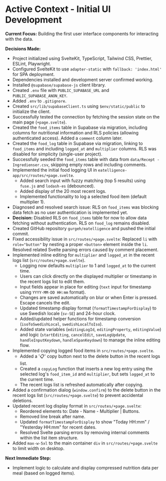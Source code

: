 # Active Context - Initial UI Development

**Current Focus:** Building the first user interface components for interacting with the data.

**Decisions Made:**
*   Project initialized using SvelteKit, TypeScript, Tailwind CSS, Prettier, ESLint, Playwright.
*   Configured SvelteKit to use `adapter-static` with `fallback: 'index.html'` for SPA deployment.
*   Dependencies installed and development server confirmed working.
*   Installed `@supabase/supabase-js` client library.
*   Created `.env` file with `PUBLIC_SUPABASE_URL` and `PUBLIC_SUPABASE_ANON_KEY`.
*   Added `.env` to `.gitignore`.
*   Created `src/lib/supabaseClient.ts` using `$env/static/public` to initialize the client.
*   Successfully tested the connection by fetching the session state on the main page (`+page.svelte`).
*   Created the `food_items` table in Supabase via migration, including columns for nutritional information and RLS policies (allowing authenticated access). Added a `comment` column later.
*   Created the `food_log` table in Supabase via migration, linking to `food_items` and including `logged_at` and `multiplier` columns. RLS was disabled for simplicity (single-user project).
*   Successfully seeded the `food_items` table with data from `data/Recept - Ingredienser.csv`, skipping empty rows and including comments.
*   Implemented the initial food logging UI in `eatelligence-app/src/routes/+page.svelte`.
    *   Added search input with fuzzy matching (top 5 results) using `fuse.js` and `lodash-es` (debounced).
    *   Added display of the 20 most recent logs.
    *   Implemented functionality to log a selected food item (default multiplier 1).
*   Diagnosed and resolved search issue: RLS on `food_items` was blocking data fetch as no user authentication is implemented yet.
*   **Decision:** Disabled RLS on `food_items` table for now to allow data fetching without authentication. RLS on `food_log` remains disabled.
*   Created GitHub repository `gurgeh/eatelligence` and pushed the initial commit.
*   Fixed accessibility issue in `src/routes/+page.svelte`: Replaced `li` with `role="button"` by nesting a proper `<button>` element inside the `li`. Resolved related Svelte parsing errors caused by comment placement.
*   Implemented inline editing for `multiplier` and `logged_at` in the recent logs list (`src/routes/+page.svelte`).
    *   Logging now defaults `multiplier` to 1 and `logged_at` to the current time.
    *   Users can click directly on the displayed multiplier or timestamp in the recent logs list to edit them.
    *   Input fields appear in place for editing (`text` input for timestamp using `YYYY-MM-DD HH:mm` format).
    *   Changes are saved automatically on blur or when Enter is pressed. Escape cancels the edit.
    *   Updated timestamp display format (`formatTimestampForDisplay`) to use Swedish locale (`sv-SE`) and 24-hour clock.
    *   Added/updated helper functions for timestamp conversion (`isoToSwedishLocal`, `swedishLocalToIso`).
    *   Added state variables (`editingLogId`, `editingProperty`, `editingValue`) and logic (`startEditing`, `cancelEdit`, `saveLogUpdate`, `handleInputKeydown`, `handleSpanKeydown`) to manage the inline editing flow.
*   Implemented copying logged food items in `src/routes/+page.svelte`.
    *   Added a '📋' copy button next to the delete button in the recent logs list.
    *   Created a `copyLog` function that inserts a new log entry using the selected log's `food_item_id` and `multiplier`, but sets `logged_at` to the current time.
    *   The recent logs list is refreshed automatically after copying.
*   Added a confirmation dialog (`window.confirm`) to the delete button in the recent logs list (`src/routes/+page.svelte`) to prevent accidental deletions.
*   Updated recent log display format in `src/routes/+page.svelte`:
    *   Reordered elements to: Date - Name - Multiplier | Buttons.
    *   Removed line break after name.
    *   Updated `formatTimestampForDisplay` to show "Today HH:mm" / "Yesterday HH:mm" for recent dates.
    *   Resolved Svelte parsing errors by removing internal comments within the list item structure.
*   Added `max-w-5xl` to the main container `div` in `src/routes/+page.svelte` to limit width on desktop.

**Next Immediate Step:**
*   Implement logic to calculate and display compressed nutrition data per meal (based on logged items).
